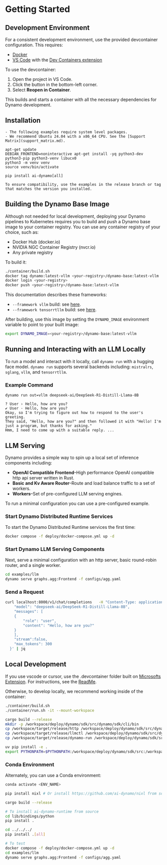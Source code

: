 <!--
SPDX-FileCopyrightText: Copyright (c) 2025 NVIDIA CORPORATION & AFFILIATES.
All rights reserved.
SPDX-License-Identifier: Apache-2.0

Licensed under the Apache License, Version 2.0 (the "License");
you may not use this file except in compliance with the License.
You may obtain a copy of the License at

http://www.apache.org/licenses/LICENSE-2.0

Unless required by applicable law or agreed to in writing, software
distributed under the License is distributed on an "AS IS" BASIS,
WITHOUT WARRANTIES OR CONDITIONS OF ANY KIND, either express or implied.
See the License for the specific language governing permissions and
limitations under the License.
-->

# Getting Started

## Development Environment

For a consistent development environment, use the provided devcontainer configuration. This requires:
- [Docker](https://www.docker.com/products/docker-desktop)
- [VS Code](https://code.visualstudio.com/) with the [Dev Containers extension](https://marketplace.visualstudio.com/items?itemName=ms-vscode-remote.remote-containers)

To use the devcontainer:
1. Open the project in VS Code.
2. Click the button in the bottom-left corner.
3. Select **Reopen in Container**.

This builds and starts a container with all the necessary dependencies for Dynamo development.


## Installation

 ```{note}
- The following examples require system level packages.
- We recommend Ubuntu 24.04 with a x86_64 CPU. See the [Support Matrix](support_matrix.md).
```

```
apt-get update
DEBIAN_FRONTEND=noninteractive apt-get install -yq python3-dev python3-pip python3-venv libucx0
python3 -m venv venv
source venv/bin/activate

pip install ai-dynamo[all]
```

```{note}
To ensure compatibility, use the examples in the release branch or tag that matches the version you installed.
```

## Building the Dynamo Base Image

Although not needed for local development, deploying your Dynamo pipelines to Kubernetes requires you to build and push a Dynamo base image to your container registry. You can use any container registry of your choice, such as:
- Docker Hub (docker.io)
- NVIDIA NGC Container Registry (nvcr.io)
- Any private registry

To build it:

```bash
./container/build.sh
docker tag dynamo:latest-vllm <your-registry>/dynamo-base:latest-vllm
docker login <your-registry>
docker push <your-registry>/dynamo-base:latest-vllm
```

This documentation describes these frameworks:
- `--framework vllm` build: see [here](examples/llm_deployment.md).
- `--framework tensorrtllm` build: see [here](examples/trtllm.md).

After building, use this image by setting the `DYNAMO_IMAGE` environment variable to point to your built image:
```bash
export DYNAMO_IMAGE=<your-registry>/dynamo-base:latest-vllm
```

## Running and Interacting with an LLM Locally

To run a model and interact with it locally,  call `dynamo run` with a hugging face model. `dynamo run` supports several backends including: `mistralrs`, `sglang`, `vllm`, and `tensorrtllm`.

### Example Command

```
dynamo run out=vllm deepseek-ai/DeepSeek-R1-Distill-Llama-8B
```

```
? User › Hello, how are you?
✔ User · Hello, how are you?
Okay, so I'm trying to figure out how to respond to the user's greeting.
They said, "Hello, how are you?" and then followed it with "Hello! I'm just a program, but thanks for asking."
Hmm, I need to come up with a suitable reply. ...
```

## LLM Serving

Dynamo provides a simple way to spin up a local set of inference components including:

- **OpenAI Compatible Frontend**–High performance OpenAI compatible http api server written in Rust.
- **Basic and Kv Aware Router**–Route and load balance traffic to a set of workers.
- **Workers**–Set of pre-configured LLM serving engines.

To run a minimal configuration you can use a pre-configured example.

### Start Dynamo Distributed Runtime Services

To start the Dynamo Distributed Runtime services the first time:

```bash
docker compose -f deploy/docker-compose.yml up -d
```
### Start Dynamo LLM Serving Components

Next, serve a minimal configuration with an http server, basic
round-robin router, and a single worker.

```bash
cd examples/llm
dynamo serve graphs.agg:Frontend -f configs/agg.yaml
```

### Send a Request

```bash
curl localhost:8000/v1/chat/completions   -H "Content-Type: application/json"   -d '{
    "model": "deepseek-ai/DeepSeek-R1-Distill-Llama-8B",
    "messages": [
    {
        "role": "user",
        "content": "Hello, how are you?"
    }
    ],
    "stream":false,
    "max_tokens": 300
  }' | jq
```

## Local Development

If you use vscode or cursor, use the .devcontainer folder built on [Microsofts Extension](https://code.visualstudio.com/docs/devcontainers/containers). For instructions, see the [ReadMe](https://github.com/ai-dynamo/dynamo/blob/main/.devcontainer/README.md).

Otherwise, to develop locally, we recommend working inside of the container:

```bash
./container/build.sh
./container/run.sh -it --mount-workspace

cargo build --release
mkdir -p /workspace/deploy/dynamo/sdk/src/dynamo/sdk/cli/bin
cp /workspace/target/release/http /workspace/deploy/dynamo/sdk/src/dynamo/sdk/cli/bin
cp /workspace/target/release/llmctl /workspace/deploy/dynamo/sdk/src/dynamo/sdk/cli/bin
cp /workspace/target/release/dynamo-run /workspace/deploy/dynamo/sdk/src/dynamo/sdk/cli/bin

uv pip install -e .
export PYTHONPATH=$PYTHONPATH:/workspace/deploy/dynamo/sdk/src:/workspace/components/planner/src
```


### Conda Environment

Alternately, you can use a Conda environment:

```bash
conda activate <ENV_NAME>

pip install nixl # Or install https://github.com/ai-dynamo/nixl from source

cargo build --release

# To install ai-dynamo-runtime from source
cd lib/bindings/python
pip install .

cd ../../../
pip install .[all]

# To test
docker compose -f deploy/docker-compose.yml up -d
cd examples/llm
dynamo serve graphs.agg:Frontend -f configs/agg.yaml
```


